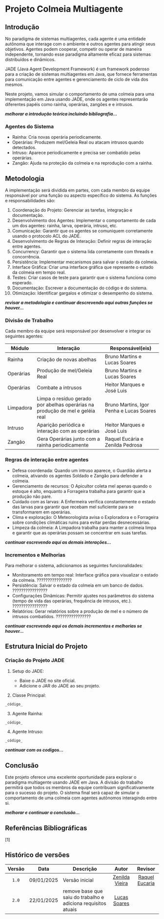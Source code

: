 # Projeto Colmeia Multiagente

## Introdução

No paradigma de sistemas multiagentes, cada agente é uma entidade autônoma que interage com o ambiente e outros agentes para atingir seus objetivos. Agentes podem cooperar, competir ou operar de maneira independente, tornando esse paradigma altamente eficaz para sistemas distribuídos e dinâmicos.

JADE (Java Agent Development Framework) é um framework poderoso para a criação de sistemas multiagentes em Java, que fornece ferramentas para comunicação entre agentes e gerenciamento de ciclo de vida dos mesmos.

Neste projeto, vamos simular o comportamento de uma colmeia para uma implementação em Java usando JADE, onde os agentes representarão diferentes papéis como rainha, operárias, zangões e  e intrusos.

**_melhorar a introdução teórica incluindo bibliografia..._**

### Agentes do Sistema

* Rainha: Cria novas operária periodicamente.
* Operárias: Produzem mel/Geleia Real ou atacam intrusos quando detectados.
* Intruso: Aparece periodicamente e precisa ser combatido pelas operárias.
* Zangão: Ajuda na proteção da colmeia e na reprodução com a rainha.

## Metodologia

A implementação será dividida em partes, com cada membro da equipe responsável por uma função ou aspecto específico do sistema. As funções e responsabilidades são:

1. Coordenação do Projeto: Gerenciar as tarefas, integração e documentação.
2. Desenvolvimento dos Agentes: Implementar o comportamento de cada um dos agentes: rainha, larva, operária, intruso, etc.
3. Comunicação: Garantir que os agentes se comuniquem corretamente usando o protocolo ACL do JADE.
4. Desenvolvimento de Regras de Interação: Definir regras de interação entre agentes.
5. Concurrency: Garantir que o sistema lida corretamente com threads e concorrência.
6. Persistência: Implementar mecanismos para salvar o estado da colmeia.
7.  Interface Gráfica: Criar uma interface gráfica que represente o estado da colmeia em tempo real.
8.  Testes: Criar casos de teste para garantir que o sistema funciona como esperado.
9.  Documentação: Escrever a documentação do código e do sistema.
10. Otimização: Identificar gargalos e otimizar o desempenho do sistema.
    
**_revisar a metodologia e continuar descrevendo aqui outras funções se houver..._**

### Divisão de Trabalho

Cada membro da equipe será responsável por desenvolver e integrar os seguintes agentes:

| Módulo    | Interação                                       | Responsável(eis) |
| --------- | ----------------------------------------------- | ---------------- |
| Rainha    | Criação de novas abelhas | Bruno Martins e Lucas Soares |
| Operárias | Produção de mel/Geleia Real | Bruno Martins e Lucas Soares |
| Operárias | Combate a intrusos | Heitor Marques e José Luis |
| Limpadora | Limpa o resíduo gerado por abelhas operárias na produção de mel e geléia real | Bruno Martins, Igor Penha e Lucas Soares |
| Intruso   | Aparição periódica e interação com as operárias | Heitor Marques e José Luis |
| Zangão    | Gera Operárias junto com a rainha periodicamente |Raquel Eucária e Zenilda Pedrosa |


### Regras de interação entre agentes

* Defesa coordenada: Quando um intruso aparece, o Guardião alerta a colmeia, ativando os agentes Soldado e Zangão para defender a colmeia.
* Gerenciamento de recursos: O Apicultor coleta mel apenas quando o estoque é alto, enquanto a Forrageira trabalha para garantir que a produção não pare.
* Cuidado com as larvas: A Enfermeira verifica constantemente o estado das larvas para garantir que recebam mel suficiente para se transformarem em operárias.
* Clima e exploração: O Meteorologista avisa o Exploradora e o Forrageira sobre condições climáticas ruins para evitar perdas desnecessárias.
* Limpeza da colmeia: A Limpadora trabalha para manter a colmeia limpa e garantir que as operárias possam se concentrar em suas tarefas.


**_continuar escrevendo aqui as demais interações..._**

### Incrementos e Melhorias

Para melhorar o sistema, adicionamos as seguintes funcionalidades:

* Monitoramento em tempo real: Interface gráfica para visualizar o estado da colmeia. ????????????????
* Persistência: Salvar o estado da colmeia em um banco de dados. ????????????????
* Configurações Dinâmicas: Permitir ajustes nos parâmetros do sistema (tempo de vida das operárias, frequência de intrusos, etc.). ????????????????
* Relatórios: Gerar relatórios sobre a produção de mel e o número de intrusos combatidos. ????????????????

**_continuar escrevendo aqui os demais incrementos e melhorias se houver..._**

## Estrutura Inicial do Projeto

### Criação do Projeto JADE

1. Setup do JADE:
    * Baixe o JADE no site oficial.
    * Adicione o JAR do JADE ao seu projeto.

2. Classe Principal:

```java
_código_
```

3. Agente Rainha:

```java
_código_
```

4. Agente Intruso:

```java
_código_
```

**_continuar com os codigos..._**


## Conclusão

Este projeto oferece uma excelente oportunidade para explorar o paradigma multiagente usando JADE em Java. A divisão do trabalho permitirá que todos os membros da equipe contribuam significativamente para o sucesso do projeto. O sistema final será capaz de simular o comportamento de uma colmeia com agentes autônomos interagindo entre si.

**_melhorar e continuar a conclusão..._**

## Referências Bibliográficas

[1]   


## Histórico de versões

| Versão | Data       | Descrição      |                       Autor                        |                      Revisor                       |
| :----: | ---------- | -------------- | :------------------------------------------------: | :------------------------------------------------: |
| `1.0`  | 09/01/2025 | Versão inicial | [Zenilda Vieira](https://github.com/zenildavieira) | [Raquel Eucaria](https://github.com/raqueleucaria) |
| `2.0`  | 22/01/2025 | remove base que saiu do trabalho e adiciona requisitos atuais | [Lucas Soares](https://github.com/lucasfs1007) | |
